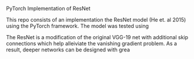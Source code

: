 PyTorch Implementation of ResNet

This repo consists of an implementation the ResNet model (He et. al 2015) using the PyTorch framework.  The model was tested using 

The ResNet is a modification of the original VGG-19 net with additional skip connections which help alleiviate the vanishing gradient problem.  As a result, deeper networks can be designed with grea
